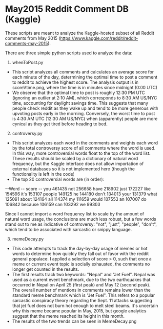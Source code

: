 # May2015 Reddit Comment DB (Kaggle)

These scripts are meant to analyze the Kaggle-hosted subset of all Reddit comments from May 2015 (https://www.kaggle.com/reddit/reddit-comments-may-2015).  

There are three simple python scripts used to analyze the data:

1. whenToPost.py
 - This script analyzes all comments and calculates an average score for each minute of the day, determining the optimal time to post a comment to reddit to achieve the highest score.  The analysis output is in scoreVtime.png, where the time is in minutes since midnight (0:00 UTC)
 - We observe that the optimal time to post is roughly 12:30 PM UTC (ignoring an outlier at 2:10 AM), which corresponds to 8:30 AM US/NYC time, accounting for daylight savings time.  This suggests that many people check reddit as they wake up and tend to be more generous with upvoting posts early in the morning.  Conversely, the worst time to post is 4:30 AM UTC (12:30 AM US/NYC) when (apparently) people are more cynical as they get tired before heading to bed.
 
2. controversy.py
 - This script analyzes each word in the comments and weights each word by the total controversy score of all comments where the word is used.  In this way, more controversial words float to the top of the word list.  These results should be scaled by a dictionary of natural word frequency, but the Kaggle interface does not allow importation of external databases so it is not implemented here (though the functionality is left in the code)
 - The top 20 controversial words are (in order):

--Word -- score -- 
you   461435
not   256658
have   218902
just   172227
like   154596
it's   153107
people   149125
he   144180
don't   134013
your   131379
what   125091
about   124164
all   114374
my   111659
would   107553
an   107007
do   106842
because   106159
can   103292
we   99303

Since I cannot import a word frequency list to scale by the amount of natural word usage, the conclusions are much less robust, but a few words stand out to me as indicative of controversy: "not", "just", "people", "don't", which tend to be associated with sarcastic or snippy language.  

3. memeDecay.py
 - This code attempts to track the day-by-day usage of memes or hot words to determine how quickly they fall out of favor with the reddit general populace.  I applied a selection of score > 0, such that once a meme or current event topic is socially exhausted, the comments no longer get counted in the results.
 - The first results track two keywords: "Nepal" and "Jet Fuel".  Nepal was used as a current event benchmark, due to the two earthquakes that occurred in Nepal on April 25 (first peak) and May 12 (second peak).  The overall number of mentions in comments remains lower than the standard meme benchmark which is "Jet Fuel".  This refers to a popular sarcastic conspiracy theory regarding the Sept. 11 attacks suggesting that jet fuel does not burn hot enough to melt steel beams.  It's uncertain why this meme became popular in May, 2015, but google analytics suggest that the meme reached its height in this month.
 - The results of the two trends can be seen in MemeDecay.png
